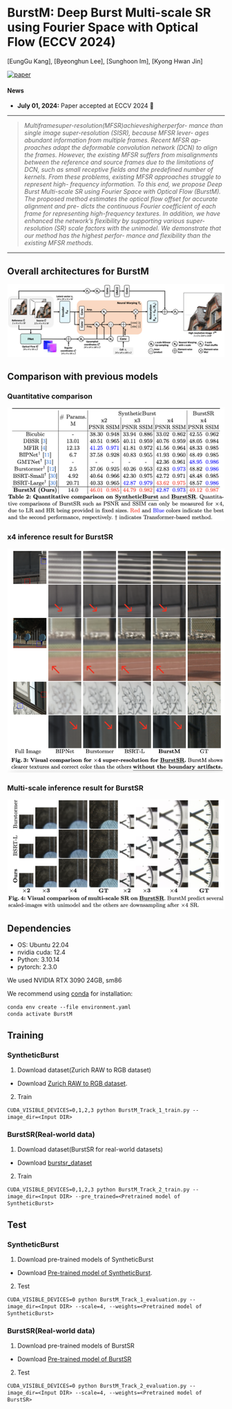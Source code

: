 # BurstM: Deep Burst Multi-scale SR using Fourier Space with Optical Flow (ECCV 2024)

[EungGu Kang], [Byeonghun Lee], [Sunghoon Im], [Kyong Hwan Jin]

[![paper](https://img.shields.io/badge/arXiv-Paper-<COLOR>.svg)](https://arxiv.org/pdf/2304.01194.pdf)

#### News
- **July 01, 2024:** Paper accepted at ECCV 2024 :tada:

<hr />

> *Multiframesuper-resolution(MFSR)achieveshigherperfor- mance than single image super-resolution (SISR), because MFSR lever- ages abundant information from multiple frames. Recent MFSR ap- proaches adapt the deformable convolution network (DCN) to align the frames. However, the existing MFSR suffers from misalignments between the reference and source frames due to the limitations of DCN, such as small receptive fields and the predefined number of kernels. From these problems, existing MFSR approaches struggle to represent high- frequency information. To this end, we propose Deep Burst Multi-scale SR using Fourier Space with Optical Flow (BurstM). The proposed method estimates the optical flow offset for accurate alignment and pre- dicts the continuous Fourier coefficient of each frame for representing high-frequency textures. In addition, we have enhanced the network’s flexibility by supporting various super-resolution (SR) scale factors with the unimodel. We demonstrate that our method has the highest perfor- mance and flexibility than the existing MFSR methods.*
<hr />

## Overall architectures for BurstM
![BurstM_overall_architecture.png](figs/BurstM_overall_architecture.png)


## Comparison with previous models
### Quantitative comparison
![BurstM_quantitative_comparison.png](figs/BurstM_quantitative_comparison.png)

### x4 inference result for BurstSR
![BurstM_BurstSR_x4_result.png](figs/BurstM_BurstSR_x4_result.png)

### Multi-scale inference result for BurstSR
![BurstM_BurstSR_multiscale.png](figs/BurstM_BurstSR_multiscale.png)



## Dependencies
- OS: Ubuntu 22.04
- nvidia cuda: 12.4
- Python: 3.10.14
- pytorch: 2.3.0

We used NVIDIA RTX 3090 24GB, sm86

We recommend using [conda](https://www.anaconda.com/distribution/) for installation:
```
conda env create --file environment.yaml
conda activate BurstM
```

## Training

### SyntheticBurst
1. Download dataset(Zurich RAW to RGB dataset)

- Download [Zurich RAW to RGB dataset](http://people.ee.ethz.ch/~ihnatova/pynet.html#dataset).

2. Train

```
CUDA_VISIBLE_DEVICES=0,1,2,3 python BurstM_Track_1_train.py --image_dir=<Input DIR>
```

### BurstSR(Real-world data)
1. Download dataset(BurstSR for real-world datasets)

- Download [burstsr_dataset](https://data.vision.ee.ethz.ch/bhatg/BurstSRChallenge/val.zip)

2. Train

```
CUDA_VISIBLE_DEVICES=0,1,2,3 python BurstM_Track_2_train.py --image_dir=<Input DIR> --pre_trained=<Pretrained model of SyntheticBurst>
```

## Test

### SyntheticBurst
1. Download pre-trained models of SyntheticBurst

- Download [Pre-trained model of SyntheticBurst](http://people.ee.ethz.ch/~ihnatova/pynet.html#dataset).

2. Test

```
CUDA_VISIBLE_DEVICES=0 python BurstM_Track_1_evaluation.py --image_dir=<Input DIR> --scale=4, --weights=<Pretrained model of SyntheticBurst>
```

### BurstSR(Real-world data)
1. Download pre-trained models of BurstSR

- Download [Pre-trained model of BurstSR](https://data.vision.ee.ethz.ch/bhatg/BurstSRChallenge/val.zip)

2. Test

```
CUDA_VISIBLE_DEVICES=0 python BurstM_Track_2_evaluation.py --image_dir=<Input DIR> --scale=4, --weights=<Pretrained model of BurstSR>
``` 
